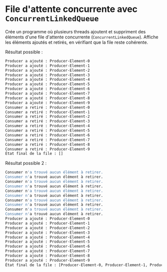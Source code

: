 # File d'attente concurrente avec `ConcurrentLinkedQueue`

Crée un programme où plusieurs threads ajoutent et suppriment des éléments d'une file d'attente concurrente (`ConcurrentLinkedQueue`).
Affiche les éléments ajoutés et retirés, en vérifiant que la file reste cohérente.


Résultat possible  :

```bash
Producer a ajouté : Producer-Element-0
Producer a ajouté : Producer-Element-1
Producer a ajouté : Producer-Element-2
Producer a ajouté : Producer-Element-3
Producer a ajouté : Producer-Element-4
Producer a ajouté : Producer-Element-5
Producer a ajouté : Producer-Element-6
Producer a ajouté : Producer-Element-7
Producer a ajouté : Producer-Element-8
Producer a ajouté : Producer-Element-9
Consumer a retiré : Producer-Element-0
Consumer a retiré : Producer-Element-1
Consumer a retiré : Producer-Element-2
Consumer a retiré : Producer-Element-3
Consumer a retiré : Producer-Element-4
Consumer a retiré : Producer-Element-5
Consumer a retiré : Producer-Element-6
Consumer a retiré : Producer-Element-7
Consumer a retiré : Producer-Element-8
Consumer a retiré : Producer-Element-9
État final de la file : []
```


Résultat possible 2 :

```bash
Consumer n'a trouvé aucun élément à retirer.
Consumer n'a trouvé aucun élément à retirer.
Consumer n'a trouvé aucun élément à retirer.
Consumer n'a trouvé aucun élément à retirer.
Consumer n'a trouvé aucun élément à retirer.
Consumer n'a trouvé aucun élément à retirer.
Consumer n'a trouvé aucun élément à retirer.
Consumer n'a trouvé aucun élément à retirer.
Consumer n'a trouvé aucun élément à retirer.
Consumer n'a trouvé aucun élément à retirer.
Producer a ajouté : Producer-Element-0
Producer a ajouté : Producer-Element-1
Producer a ajouté : Producer-Element-2
Producer a ajouté : Producer-Element-3
Producer a ajouté : Producer-Element-4
Producer a ajouté : Producer-Element-5
Producer a ajouté : Producer-Element-6
Producer a ajouté : Producer-Element-7
Producer a ajouté : Producer-Element-8
Producer a ajouté : Producer-Element-9
État final de la file : [Producer-Element-0, Producer-Element-1, Producer-Element-2, Producer-Element-3, Producer-Element-4, Producer-Element-5, Producer-Element-6, Producer-Element-7, Producer-Element-8, Producer-Element-9]

```